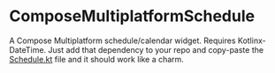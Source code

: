 # ComposeMultiplatformSchedule
A Compose Multiplatform schedule/calendar widget.
Requires Kotlinx-DateTime. Just add that dependency to your repo and copy-paste the [Schedule.kt](./app/src/main/java/com/danielrampeit/schedule/Schedule.kt) file and it should work like a charm.
